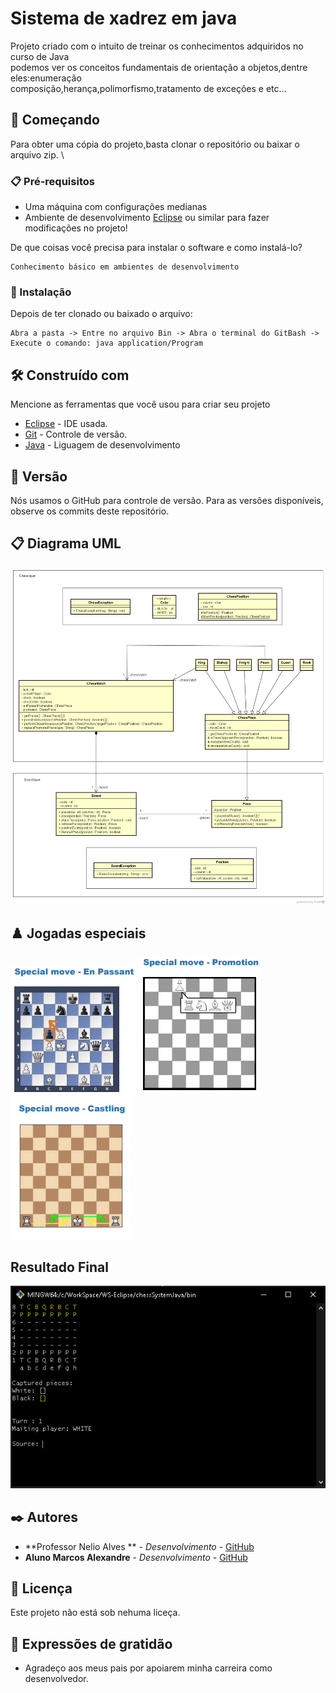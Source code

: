 # Sistema de xadrez em java

Projeto criado  com o intuito de treinar os conhecimentos adquiridos no curso de Java \
podemos ver os conceitos fundamentais de orientação a objetos,dentre eles:enumeração \
composição,herança,polimorfismo,tratamento de exceções e etc...

## 🚀 Começando
Para obter uma cópia do projeto,basta clonar o repositório ou baixar o arquivo zip. \

### 📋 Pré-requisitos

* Uma máquina com configurações medianas 
* Ambiente de desenvolvimento [Eclipse](https://www.youtube.com/watch?v=hY7y3oJ41eE) ou similar para fazer modificações no projeto!

De que coisas você precisa para instalar o software e como instalá-lo?

```
Conhecimento básico em ambientes de desenvolvimento
```

### 🔧 Instalação
Depois de ter clonado ou baixado o arquivo:

```
Abra a pasta -> Entre no arquivo Bin -> Abra o terminal do GitBash -> Execute o comando: java application/Program
```
## 🛠️ Construído com

Mencione as ferramentas que você usou para criar seu projeto

* [Eclipse](https://www.eclipse.org/downloads/) - IDE usada.
* [Git](https://github.com/) - Controle de versão.
* [Java](https://rometools.github.io/rome/) - Liguagem de desenvolvimento

## 📌 Versão

Nós usamos o GitHub para controle de versão. Para as versões disponíveis, observe os commits deste repositório.

## :clipboard: Diagrama UML
![](https://github.com/MarcosdeAndrade-byte/chess-system-java/blob/main/img/chess-system-design.png)

## :chess_pawn: Jogadas especiais
![](https://github.com/MarcosdeAndrade-byte/chess-system-java/blob/main/img/Enpassant.png)
![](https://github.com/MarcosdeAndrade-byte/chess-system-java/blob/main/img/Promotion.png)
![](https://github.com/MarcosdeAndrade-byte/chess-system-java/blob/main/img/castiling.png)

## Resultado Final
![](https://github.com/MarcosdeAndrade-byte/chess-system-java/blob/main/img/Sistema%20de%20Xadrez.png)

## ✒️ Autores

* **Professor Nelio Alves ** - *Desenvolvimento* - [GitHub](https://github.com/acenelio)
* **Aluno Marcos Alexandre** - *Desenvolvimento* - [GitHub](https://github.com/MarcosdeAndrade-byte)

## 📄 Licença

Este projeto não está sob nehuma liceça.

## 🎁 Expressões de gratidão

* Agradeço aos meus pais por apoiarem minha carreira como desenvolvedor.
